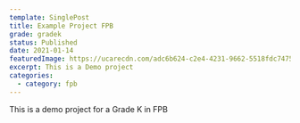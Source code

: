 ```yaml
---
template: SinglePost
title: Example Project FPB
grade: gradek
status: Published
date: 2021-01-14
featuredImage: https://ucarecdn.com/adc6b624-c2e4-4231-9662-5518fdc74754/
excerpt: This is a Demo project
categories:
  - category: fpb
---
```

This is a demo project for a Grade K in FPB